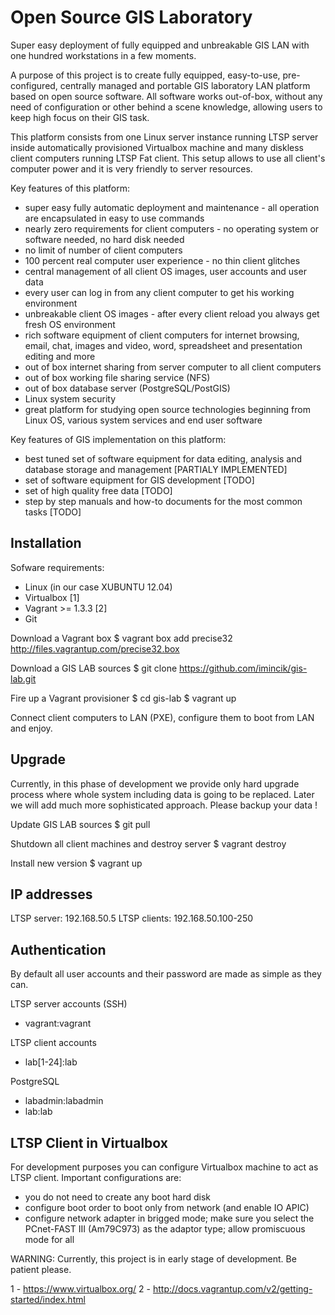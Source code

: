 Open Source GIS Laboratory
==========================
Super easy deployment of fully equipped and unbreakable GIS LAN with one hundred workstations in a few moments.

A purpose of this project is to create  fully equipped, easy-to-use, pre-configured, centrally managed and portable GIS laboratory LAN platform based on open source software. All software works out-of-box, without any need of configuration or other behind a scene knowledge, allowing users to keep high focus on their GIS task.

This platform consists from one Linux server instance running LTSP server inside automatically provisioned Virtualbox machine and many diskless client computers running LTSP Fat client. This setup allows to use all client's computer power and it is very friendly to server resources.

Key features of this platform:
 * super easy fully automatic deployment and maintenance - all operation are encapsulated in easy to use commands
 * nearly zero requirements for client computers - no operating system or software needed, no hard disk needed
 * no limit of number of client computers
 * 100 percent real computer user experience - no thin client glitches
 * central management of all client OS images, user accounts and user data
 * every user can log in from any client computer to get his working environment
 * unbreakable client OS images - after every client reload you always get fresh OS environment
 * rich software equipment of client computers for internet browsing, email, chat, images and video, word, spreadsheet
 and presentation editing and more
 * out of box internet sharing from server computer to all client computers
 * out of box working file sharing service (NFS)
 * out of box database server (PostgreSQL/PostGIS)
 * Linux system security
 * great platform for studying open source technologies beginning from Linux OS, various system services and end user software

Key features of GIS implementation on this platform:
 * best tuned set of software equipment for data editing, analysis and database storage and management [PARTIALY IMPLEMENTED]
 * set of software equipment for GIS development [TODO]
 * set of high quality free data [TODO]
 * step by step manuals and how-to documents for the most common tasks [TODO]


Installation
------------
Sofware requirements:
 * Linux (in our case XUBUNTU 12.04)
 * Virtualbox [1]
 * Vagrant >= 1.3.3 [2]
 * Git

Download a Vagrant box
$ vagrant box add precise32 http://files.vagrantup.com/precise32.box

Download a GIS LAB sources
$ git clone https://github.com/imincik/gis-lab.git

Fire up a Vagrant provisioner
$ cd gis-lab
$ vagrant up

Connect client computers to LAN (PXE), configure them to boot from LAN and enjoy.


Upgrade
-------
Currently, in this phase of development we provide only hard upgrade process where whole system including data
is going to be replaced. Later we will add much more sophisticated approach. Please backup your data !

Update GIS LAB sources
$ git pull

Shutdown all client machines and destroy server
$ vagrant destroy

Install new version
$ vagrant up


IP addresses
------------
LTSP server: 192.168.50.5
LTSP clients: 192.168.50.100-250


Authentication
--------------
By default all user accounts and their password are made as simple as they can.

LTSP server accounts (SSH)
 * vagrant:vagrant

LTSP client accounts
 * lab[1-24]:lab

PostgreSQL
 * labadmin:labadmin
 * lab:lab


LTSP Client in Virtualbox
-------------------------
For development purposes you can configure Virtualbox machine to act as LTSP client.
Important configurations are:
 * you do not need to create any boot hard disk
 * configure boot order to boot only from network (and enable IO APIC)
 * configure network adapter in brigged mode; make sure you select the PCnet-FAST III (Am79C973)
 as the adaptor type; allow promiscuous mode for all
  


WARNING: Currently, this project is in early stage of development. Be patient please.

1 - https://www.virtualbox.org/
2 - http://docs.vagrantup.com/v2/getting-started/index.html
